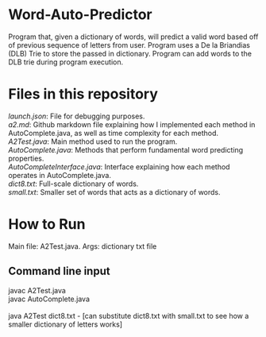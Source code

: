 # Word-Auto-Predictor
Program that, given a dictionary of words, will predict a valid word based off of previous sequence of letters from user. Program uses a De la Briandias (DLB) Trie to store the passed in dictionary. Program can add words to the DLB trie during program execution.

# Files in this repository

*launch.json*: File for debugging purposes. <br>
*a2.md*: Github markdown file explaining how I implemented each method in AutoComplete.java, as well as time complexity for each method.<br>
*A2Test.java*: Main method used to run the program.<br>
*AutoComplete.java*: Methods that perform fundamental word predicting properties.<br>
*AutoCompleteInterface.java*: Interface explaining how each method operates in AutoComplete.java.<br>
*dict8.txt*: Full-scale dictionary of words.<br>
*small.txt*: Smaller set of words that acts as a dictionary of words.<br>

# How to Run

Main file: A2Test.java.
Args: dictionary txt file

## Command line input

javac A2Test.java<br>
javac AutoComplete.java<br>
<br>
java A2Test dict8.txt      - [can substitute dict8.txt with small.txt to see how a smaller dictionary of letters works]
